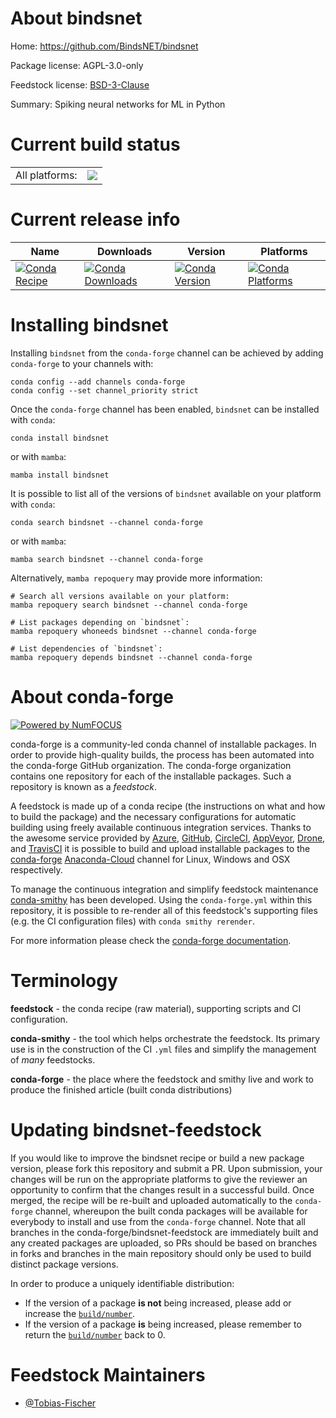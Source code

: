 About bindsnet
==============

Home: https://github.com/BindsNET/bindsnet

Package license: AGPL-3.0-only

Feedstock license: [BSD-3-Clause](https://github.com/conda-forge/bindsnet-feedstock/blob/main/LICENSE.txt)

Summary: Spiking neural networks for ML in Python

Current build status
====================


<table><tr><td>All platforms:</td>
    <td>
      <a href="https://dev.azure.com/conda-forge/feedstock-builds/_build/latest?definitionId=16621&branchName=main">
        <img src="https://dev.azure.com/conda-forge/feedstock-builds/_apis/build/status/bindsnet-feedstock?branchName=main">
      </a>
    </td>
  </tr>
</table>

Current release info
====================

| Name | Downloads | Version | Platforms |
| --- | --- | --- | --- |
| [![Conda Recipe](https://img.shields.io/badge/recipe-bindsnet-green.svg)](https://anaconda.org/conda-forge/bindsnet) | [![Conda Downloads](https://img.shields.io/conda/dn/conda-forge/bindsnet.svg)](https://anaconda.org/conda-forge/bindsnet) | [![Conda Version](https://img.shields.io/conda/vn/conda-forge/bindsnet.svg)](https://anaconda.org/conda-forge/bindsnet) | [![Conda Platforms](https://img.shields.io/conda/pn/conda-forge/bindsnet.svg)](https://anaconda.org/conda-forge/bindsnet) |

Installing bindsnet
===================

Installing `bindsnet` from the `conda-forge` channel can be achieved by adding `conda-forge` to your channels with:

```
conda config --add channels conda-forge
conda config --set channel_priority strict
```

Once the `conda-forge` channel has been enabled, `bindsnet` can be installed with `conda`:

```
conda install bindsnet
```

or with `mamba`:

```
mamba install bindsnet
```

It is possible to list all of the versions of `bindsnet` available on your platform with `conda`:

```
conda search bindsnet --channel conda-forge
```

or with `mamba`:

```
mamba search bindsnet --channel conda-forge
```

Alternatively, `mamba repoquery` may provide more information:

```
# Search all versions available on your platform:
mamba repoquery search bindsnet --channel conda-forge

# List packages depending on `bindsnet`:
mamba repoquery whoneeds bindsnet --channel conda-forge

# List dependencies of `bindsnet`:
mamba repoquery depends bindsnet --channel conda-forge
```


About conda-forge
=================

[![Powered by
NumFOCUS](https://img.shields.io/badge/powered%20by-NumFOCUS-orange.svg?style=flat&colorA=E1523D&colorB=007D8A)](https://numfocus.org)

conda-forge is a community-led conda channel of installable packages.
In order to provide high-quality builds, the process has been automated into the
conda-forge GitHub organization. The conda-forge organization contains one repository
for each of the installable packages. Such a repository is known as a *feedstock*.

A feedstock is made up of a conda recipe (the instructions on what and how to build
the package) and the necessary configurations for automatic building using freely
available continuous integration services. Thanks to the awesome service provided by
[Azure](https://azure.microsoft.com/en-us/services/devops/), [GitHub](https://github.com/),
[CircleCI](https://circleci.com/), [AppVeyor](https://www.appveyor.com/),
[Drone](https://cloud.drone.io/welcome), and [TravisCI](https://travis-ci.com/)
it is possible to build and upload installable packages to the
[conda-forge](https://anaconda.org/conda-forge) [Anaconda-Cloud](https://anaconda.org/)
channel for Linux, Windows and OSX respectively.

To manage the continuous integration and simplify feedstock maintenance
[conda-smithy](https://github.com/conda-forge/conda-smithy) has been developed.
Using the ``conda-forge.yml`` within this repository, it is possible to re-render all of
this feedstock's supporting files (e.g. the CI configuration files) with ``conda smithy rerender``.

For more information please check the [conda-forge documentation](https://conda-forge.org/docs/).

Terminology
===========

**feedstock** - the conda recipe (raw material), supporting scripts and CI configuration.

**conda-smithy** - the tool which helps orchestrate the feedstock.
                   Its primary use is in the construction of the CI ``.yml`` files
                   and simplify the management of *many* feedstocks.

**conda-forge** - the place where the feedstock and smithy live and work to
                  produce the finished article (built conda distributions)


Updating bindsnet-feedstock
===========================

If you would like to improve the bindsnet recipe or build a new
package version, please fork this repository and submit a PR. Upon submission,
your changes will be run on the appropriate platforms to give the reviewer an
opportunity to confirm that the changes result in a successful build. Once
merged, the recipe will be re-built and uploaded automatically to the
`conda-forge` channel, whereupon the built conda packages will be available for
everybody to install and use from the `conda-forge` channel.
Note that all branches in the conda-forge/bindsnet-feedstock are
immediately built and any created packages are uploaded, so PRs should be based
on branches in forks and branches in the main repository should only be used to
build distinct package versions.

In order to produce a uniquely identifiable distribution:
 * If the version of a package **is not** being increased, please add or increase
   the [``build/number``](https://docs.conda.io/projects/conda-build/en/latest/resources/define-metadata.html#build-number-and-string).
 * If the version of a package **is** being increased, please remember to return
   the [``build/number``](https://docs.conda.io/projects/conda-build/en/latest/resources/define-metadata.html#build-number-and-string)
   back to 0.

Feedstock Maintainers
=====================

* [@Tobias-Fischer](https://github.com/Tobias-Fischer/)

